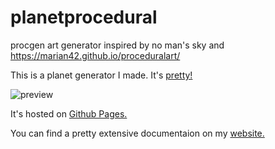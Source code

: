 # planetprocedural
procgen art generator inspired by no man's sky and https://marian42.github.io/proceduralart/

This is a planet generator I made. It's [pretty!](http://imgur.com/a/2dHiZ)

![preview](http://i.imgur.com/qapnuzY.png)


It's hosted on [Github Pages.](https://alan-luo.github.io/planetprocedural/)

You can find a pretty extensive documentaion on my [website.](http://alanluo.com/procgen/index.html)
